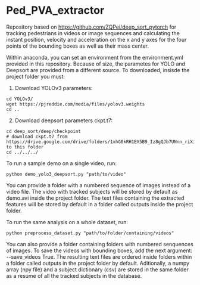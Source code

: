 # Ped_PVA_extractor
Repository based on https://github.com/ZQPei/deep_sort_pytorch for tracking pedestrians in videos or image sequences and calculating the instant position, velocity and acceleration on the x and y axes for the four points of the bounding boxes as well as their mass center.

Within anaconda, you can set an environment from the environment.yml provided in this repository. Because of size, the parametes for YOLO and Deepsort are provided from a different source. To downloaded, insisde the project folder you must:

1. Download YOLOv3 parameters:
```
cd YOLOv3/
wget https://pjreddie.com/media/files/yolov3.weights
cd ..
```

2. Download deepsort parameters ckpt.t7:
```
cd deep_sort/deep/checkpoint
# download ckpt.t7 from 
https://drive.google.com/drive/folders/1xhG0kRH1EX5B9_Iz8gQJb7UNnn_riXi6 to this folder
cd ../../../
```  

To run a sample demo on a single video, run: 
```
python demo_yolo3_deepsort.py "path/to/video"
```
You can provide a folder with a numbered sequence of images instead of a video file. The video with tracked subjects will be stored by default as demo.avi inside the project folder. The text files containing the extracted features will be stored by default in a folder called outputs inside the project folder.

To run the same analysis on a whole dataset, run: 
```
python preprocess_dataset.py "path/to/folder/containing/videos"
```
You can also provide a folder containing folders with numbered senquences of images. To save the videos with bounding boxes, add the next argument: --save_videos True. The resulting text files are ordered inside folders within a folder called outputs in the project folder by default. Aditionally, a numpy array (npy file) and a subject dictionary (csv) are stored in the same folder as a resume of all the tracked subjects in the database.
